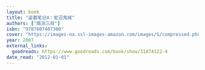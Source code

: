 ```yaml
---
layout: book
title: "盗墓笔记4：蛇沼鬼城"
authors: ["南派三叔"]
isbn: "9787807407300"
cover: "https://images-na.ssl-images-amazon.com/images/S/compressed.photo.goodreads.com/books/1473295948i/31874122.jpg"
year: 2007
external_links:
  goodreads: https://www.goodreads.com/book/show/31874122-4
date_read: "2012-01-01"
---
```

